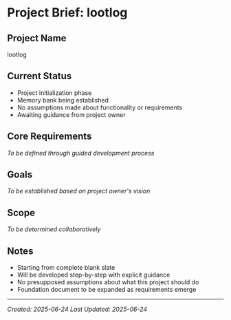 # Project Brief: lootlog

## Project Name
lootlog

## Current Status
- Project initialization phase
- Memory bank being established
- No assumptions made about functionality or requirements
- Awaiting guidance from project owner

## Core Requirements
*To be defined through guided development process*

## Goals
*To be established based on project owner's vision*

## Scope
*To be determined collaboratively*

## Notes
- Starting from complete blank slate
- Will be developed step-by-step with explicit guidance
- No presupposed assumptions about what this project should do
- Foundation document to be expanded as requirements emerge

---
*Created: 2025-06-24*
*Last Updated: 2025-06-24*
